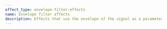 ```yaml
---
effect_type: envelope-filter-effects
name: Envelope filter effects
description: Effects that use the envelope of the signal as a parameter (like an auto-wah)
---
```


